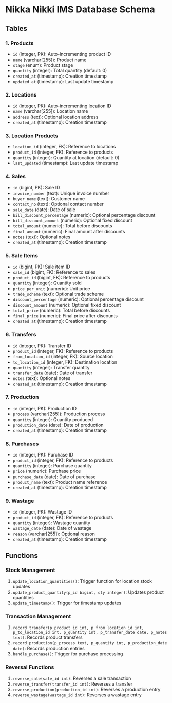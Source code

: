# Nikka Nikki IMS Database Schema

## Tables

### 1. Products

- `id` (integer, PK): Auto-incrementing product ID
- `name` (varchar[255]): Product name
- `stage` (enum): Product stage
- `quantity` (integer): Total quantity (default: 0)
- `created_at` (timestamp): Creation timestamp
- `updated_at` (timestamp): Last update timestamp

### 2. Locations

- `id` (integer, PK): Auto-incrementing location ID
- `name` (varchar[255]): Location name
- `address` (text): Optional location address
- `created_at` (timestamp): Creation timestamp

### 3. Location Products

- `location_id` (integer, FK): Reference to locations
- `product_id` (integer, FK): Reference to products
- `quantity` (integer): Quantity at location (default: 0)
- `last_updated` (timestamp): Last update timestamp

### 4. Sales

- `id` (bigint, PK): Sale ID
- `invoice_number` (text): Unique invoice number
- `buyer_name` (text): Customer name
- `contact_no` (text): Optional contact number
- `sale_date` (date): Date of sale
- `bill_discount_percentage` (numeric): Optional percentage discount
- `bill_discount_amount` (numeric): Optional fixed discount
- `total_amount` (numeric): Total before discounts
- `final_amount` (numeric): Final amount after discounts
- `notes` (text): Optional notes
- `created_at` (timestamp): Creation timestamp

### 5. Sale Items

- `id` (bigint, PK): Sale item ID
- `sale_id` (bigint, FK): Reference to sales
- `product_id` (bigint, FK): Reference to products
- `quantity` (integer): Quantity sold
- `price_per_unit` (numeric): Unit price
- `trade_scheme` (text): Optional trade scheme
- `discount_percentage` (numeric): Optional percentage discount
- `discount_amount` (numeric): Optional fixed discount
- `total_price` (numeric): Total before discounts
- `final_price` (numeric): Final price after discounts
- `created_at` (timestamp): Creation timestamp

### 6. Transfers

- `id` (integer, PK): Transfer ID
- `product_id` (integer, FK): Reference to products
- `from_location_id` (integer, FK): Source location
- `to_location_id` (integer, FK): Destination location
- `quantity` (integer): Transfer quantity
- `transfer_date` (date): Date of transfer
- `notes` (text): Optional notes
- `created_at` (timestamp): Creation timestamp

### 7. Production

- `id` (integer, PK): Production ID
- `process` (varchar[255]): Production process
- `quantity` (integer): Quantity produced
- `production_date` (date): Date of production
- `created_at` (timestamp): Creation timestamp

### 8. Purchases

- `id` (integer, PK): Purchase ID
- `product_id` (integer, FK): Reference to products
- `quantity` (integer): Purchase quantity
- `price` (numeric): Purchase price
- `purchase_date` (date): Date of purchase
- `product_name` (text): Product name reference
- `created_at` (timestamp): Creation timestamp

### 9. Wastage

- `id` (integer, PK): Wastage ID
- `product_id` (integer, FK): Reference to products
- `quantity` (integer): Wastage quantity
- `wastage_date` (date): Date of wastage
- `reason` (varchar[255]): Optional reason
- `created_at` (timestamp): Creation timestamp

## Functions

### Stock Management

1. `update_location_quantities()`: Trigger function for location stock updates
2. `update_product_quantity(p_id bigint, qty integer)`: Updates product quantities
3. `update_timestamp()`: Trigger for timestamp updates

### Transaction Management

1. `record_transfer(p_product_id int, p_from_location_id int, p_to_location_id int, p_quantity int, p_transfer_date date, p_notes text)`: Records product transfers
2. `record_production(p_process text, p_quantity int, p_production_date date)`: Records production entries
3. `handle_purchase()`: Trigger for purchase processing

### Reversal Functions

1. `reverse_sale(sale_id int)`: Reverses a sale transaction
2. `reverse_transfer(transfer_id int)`: Reverses a transfer
3. `reverse_production(production_id int)`: Reverses a production entry
4. `reverse_wastage(wastage_id int)`: Reverses a wastage entry
